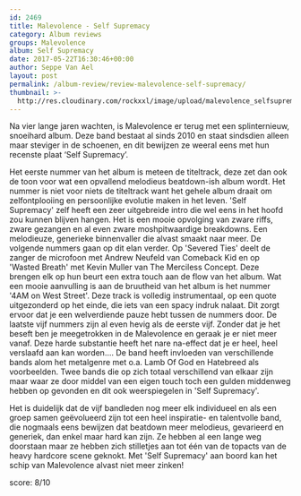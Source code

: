 ```yaml
---
id: 2469
title: Malevolence - Self Supremacy
category: Album reviews
groups: Malevolence
album: Self Supremacy
date: 2017-05-22T16:30:46+00:00
author: Seppe Van Ael
layout: post
permalink: /album-review/review-malevolence-self-supremacy/
thumbnail: >-
  http://res.cloudinary.com/rockxxl/image/upload/malevolence_selfsupremacy_800.jpg
---
```

Na vier lange jaren wachten, is Malevolence er terug met een splinternieuw, snoeihard album. Deze band bestaat al sinds 2010 en staat sindsdien alleen maar steviger in de schoenen, en dit bewijzen ze weeral eens met hun recenste plaat ‘Self Supremacy’.

Het eerste nummer van het album is meteen de titeltrack, deze zet dan ook de toon voor wat een opvallend melodieus beatdown-ish album wordt. Het nummer is niet voor niets de titeltrack want het gehele album draait om zelfontplooiing en persoonlijke evolutie maken in het leven. 'Self Supremacy' zelf heeft een zeer uitgebreide intro die wel eens in het hoofd zou kunnen blijven hangen. Het is een mooie opvolging van zware riffs, zware gezangen en al even zware moshpitwaardige breakdowns. Een melodieuze, generieke binnenvaller die alvast smaakt naar meer. De volgende nummers gaan op dit elan verder. Op 'Severed Ties' deelt de zanger de microfoon met Andrew Neufeld van Comeback Kid en op 'Wasted Breath' met Kevin Muller van The Merciless Concept. Deze brengen elk op hun beurt een extra touch aan de flow van het album. Wat een mooie aanvulling is aan de bruutheid van het album is het nummer '4AM on West Street'. Deze track is volledig instrumentaal, op een quote uitgezonderd op het einde, die iets van een spacy indruk nalaat. Dit zorgt ervoor dat je een welverdiende pauze hebt tussen de nummers door. De laatste vijf nummers zijn al even hevig als de eerste vijf. Zonder dat je het beseft ben je meegetrokken in de Malevolence en geraak je er niet meer vanaf. Deze harde substantie heeft het nare na-effect dat je er heel, heel verslaafd aan kan worden…. De band heeft invloeden van verschillende bands alom het metalgenre met o.a. Lamb Of God en Hatebreed als voorbeelden. Twee bands die op zich totaal verschillend van elkaar zijn maar waar ze door middel van een eigen touch toch een gulden middenweg hebben op gevonden en dit ook weerspiegelen in 'Self Supremacy'.

Het is duidelijk dat de vijf bandleden nog meer elk individueel en als een groep samen geëvolueerd zijn tot een heel inspiratie- en talentvolle band, die nogmaals eens bewijzen dat beatdown meer melodieus, gevarieerd en generiek, dan enkel maar hard kan zijn. Ze hebben al een lange weg doorstaan maar ze hebben zich stilletjes aan tot één van de topacts van de heavy hardcore scene geknokt. Met 'Self Supremacy' aan boord kan het schip van Malevolence alvast niet meer zinken!

score: 8/10
